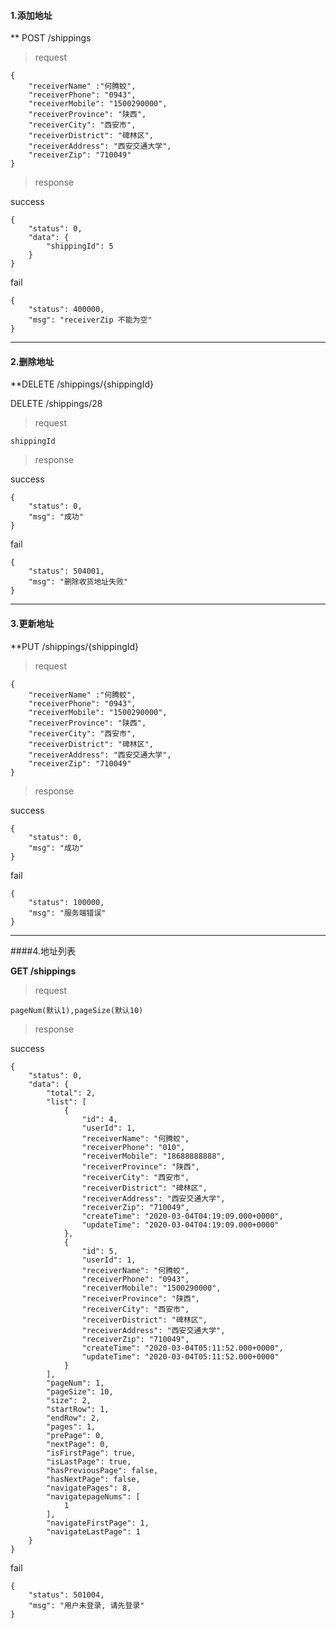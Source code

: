 #### 1.添加地址

** POST /shippings


> request

```
{
	"receiverName" :"何腾蛟",
	"receiverPhone": "0943",
	"receiverMobile": "1500290000",
	"receiverProvince": "陕西",
	"receiverCity": "西安市",
	"receiverDistrict": "碑林区",
	"receiverAddress": "西安交通大学",
	"receiverZip": "710049"
}
```

> response

success

```
{
    "status": 0,
    "data": {
        "shippingId": 5
    }
}
```

fail
```
{
    "status": 400000,
    "msg": "receiverZip 不能为空"
}
```


------


#### 2.删除地址

**DELETE /shippings/{shippingId}

DELETE /shippings/28

> request

```
shippingId
```

> response

success

```
{
    "status": 0,
    "msg": "成功"
}
```

fail
```
{
    "status": 504001,
    "msg": "删除收货地址失败"
}
```


------


#### 3.更新地址

**PUT /shippings/{shippingId}

> request

```
{
	"receiverName" :"何腾蛟",
	"receiverPhone": "0943",
	"receiverMobile": "1500290000",
	"receiverProvince": "陕西",
	"receiverCity": "西安市",
	"receiverDistrict": "碑林区",
	"receiverAddress": "西安交通大学",
	"receiverZip": "710049"
}
```

> response

success

```
{
    "status": 0,
    "msg": "成功"
}
```

fail
```
{
    "status": 100000,
    "msg": "服务端错误"
}
```


------


####4.地址列表

**GET /shippings**

> request

```
pageNum(默认1),pageSize(默认10)
```

> response

success

```
{
    "status": 0,
    "data": {
        "total": 2,
        "list": [
            {
                "id": 4,
                "userId": 1,
                "receiverName": "何腾蛟",
                "receiverPhone": "010",
                "receiverMobile": "18688888888",
                "receiverProvince": "陕西",
                "receiverCity": "西安市",
                "receiverDistrict": "碑林区",
                "receiverAddress": "西安交通大学",
                "receiverZip": "710049",
                "createTime": "2020-03-04T04:19:09.000+0000",
                "updateTime": "2020-03-04T04:19:09.000+0000"
            },
            {
                "id": 5,
                "userId": 1,
                "receiverName": "何腾蛟",
                "receiverPhone": "0943",
                "receiverMobile": "1500290000",
                "receiverProvince": "陕西",
                "receiverCity": "西安市",
                "receiverDistrict": "碑林区",
                "receiverAddress": "西安交通大学",
                "receiverZip": "710049",
                "createTime": "2020-03-04T05:11:52.000+0000",
                "updateTime": "2020-03-04T05:11:52.000+0000"
            }
        ],
        "pageNum": 1,
        "pageSize": 10,
        "size": 2,
        "startRow": 1,
        "endRow": 2,
        "pages": 1,
        "prePage": 0,
        "nextPage": 0,
        "isFirstPage": true,
        "isLastPage": true,
        "hasPreviousPage": false,
        "hasNextPage": false,
        "navigatePages": 8,
        "navigatepageNums": [
            1
        ],
        "navigateFirstPage": 1,
        "navigateLastPage": 1
    }
}
```

fail
```
{
    "status": 501004,
    "msg": "用户未登录, 请先登录"
}
```